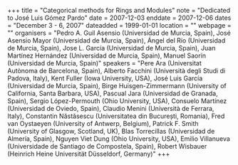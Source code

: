 +++
title = "Categorical methods for Rings and Modules"
note = "Dedicated to José Luis Gómez Pardo"
date = 2007-12-03
enddate = 2007-12-06
dates = "December 3 - 6, 2007"
dateadded = 1999-01-01
location = ""
webpage = ""
organisers = "Pedro A. Guil Asensio (Universidad de Murcia, Spain), José Asensio Mayor (Universidad de Murcia, Spain), Ángel del Río (Universidad de Murcia, Spain), Jose L. García (Universidad de Murcia, Spain), Juan Martínez Hernández (Universidad de Murcia, Spain), Manuel Saorín (Universidad de Murcia, Spain)"
speakers = "Pere Ara (Universitat Autònoma de Barcelona, Spain), Alberto Facchini (Università degli Studi di Padova, Italy), Kent Fuller (Iowa University, USA), José Luis García (Universidad de Murcia, Spain), Birge Huisgen-Zimmermann (University of California, Santa Barbara, USA), Pascual Jara (Universidad de Granada, Spain), Sergio López-Permouth (Ohio University, USA), Consuelo Martínez (Universidad de Oviedo, Spain), Claudio Menini (Università de Ferrara, Italy), Constantin Năstăsescu (Universitatea din București, Romania), Fred van Oystaeyen (University of Antwerp, Belgium), Patrick F. Smith (University of Glasgow, Scotland, UK), Blas Torrecillas (Universidad de Almería, Spain), Nguyen Viet Dung (Ohio University, USA), Emilio Villanueva (Universidade de Santiago de Compostela, Spain), Robert Wisbauer (Heinrich Heine Universität Düsseldorf, Germany)"
+++
